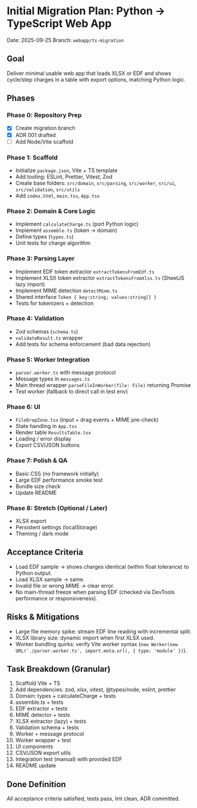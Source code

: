 # Initial Migration Plan: Python -> TypeScript Web App

Date: 2025-09-25
Branch: `webapp/ts-migration`

## Goal
Deliver minimal usable web app that loads XLSX or EDF and shows cycle/step charges in a table with export options, matching Python logic.

## Phases
### Phase 0: Repository Prep
- [x] Create migration branch
- [x] ADR 001 drafted
- [ ] Add Node/Vite scaffold

### Phase 1: Scaffold
- Initialize `package.json`, Vite + TS template
- Add tooling: ESLint, Prettier, Vitest, Zod
- Create base folders: `src/domain`, `src/parsing`, `src/worker`, `src/ui`, `src/validation`, `src/utils`
- Add `index.html`, `main.tsx`, `App.tsx`

### Phase 2: Domain & Core Logic
- Implement `calculateCharge.ts` (port Python logic)
- Implement `assemble.ts` (token -> domain)
- Define types (`types.ts`)
- Unit tests for charge algorithm

### Phase 3: Parsing Layer
- Implement EDF token extractor `extractTokensFromEdf.ts`
- Implement XLSX token extractor `extractTokensFromXlsx.ts` (SheetJS lazy import)
- Implement MIME detection `detectMime.ts`
- Shared interface `Token { key:string; values:string[] }`
- Tests for tokenizers + detection

### Phase 4: Validation
- Zod schemas (`schema.ts`)
- `validateResult.ts` wrapper
- Add tests for schema enforcement (bad data rejection)

### Phase 5: Worker Integration
- `parser.worker.ts` with message protocol
- Message types in `messages.ts`
- Main thread wrapper `parseFileInWorker(file: File)` returning Promise<ParsedResult>
- Test worker (fallback to direct call in test env)

### Phase 6: UI
- `FileDropZone.tsx` (input + drag events + MIME pre-check)
- State handling in `App.tsx`
- Render table `ResultsTable.tsx`
- Loading / error display
- Export CSV/JSON buttons

### Phase 7: Polish & QA
- Basic CSS (no framework initially)
- Large EDF performance smoke test
- Bundle size check
- Update README

### Phase 8: Stretch (Optional / Later)
- XLSX export
- Persistent settings (localStorage)
- Theming / dark mode

## Acceptance Criteria
- Load EDF sample -> shows charges identical (within float tolerance) to Python output.
- Load XLSX sample -> same.
- Invalid file or wrong MIME -> clear error.
- No main-thread freeze when parsing EDF (checked via DevTools performance or responsiveness).

## Risks & Mitigations
- Large file memory spike: stream EDF line reading with incremental split.
- XLSX library size: dynamic import when first XLSX used.
- Worker bundling quirks: verify Vite worker syntax (`new Worker(new URL('./parser.worker.ts', import.meta.url), { type: 'module' })`).

## Task Breakdown (Granular)
1. Scaffold Vite + TS
2. Add dependencies: zod, xlsx, vitest, @types/node, eslint, prettier
3. Domain: types + calculateCharge + tests
4. assemble.ts + tests
5. EDF extractor + tests
6. MIME detector + tests
7. XLSX extractor (lazy) + tests
8. Validation schema + tests
9. Worker + message protocol
10. Worker wrapper + test
11. UI components
12. CSV/JSON export utils
13. Integration test (manual) with provided EDF
14. README update

## Done Definition
All acceptance criteria satisfied, tests pass, lint clean, ADR committed.
